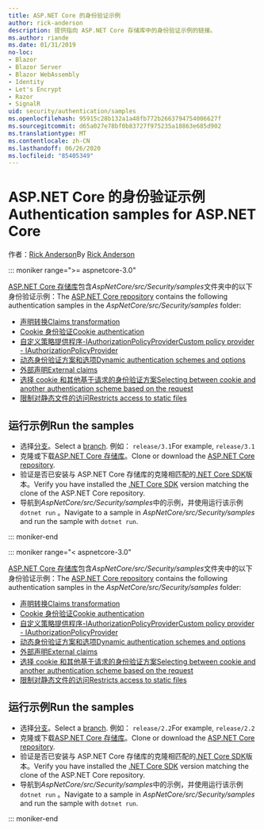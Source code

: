 ```yaml
---
title: ASP.NET Core 的身份验证示例
author: rick-anderson
description: 提供指向 ASP.NET Core 存储库中的身份验证示例的链接。
ms.author: riande
ms.date: 01/31/2019
no-loc:
- Blazor
- Blazor Server
- Blazor WebAssembly
- Identity
- Let's Encrypt
- Razor
- SignalR
uid: security/authentication/samples
ms.openlocfilehash: 95915c28b132a1a48fb772b2663794754006627f
ms.sourcegitcommit: d65a027e78bf0b83727f975235a18863e685d902
ms.translationtype: MT
ms.contentlocale: zh-CN
ms.lasthandoff: 06/26/2020
ms.locfileid: "85405349"
---
```

# <a name="authentication-samples-for-aspnet-core"></a><span data-ttu-id="f63bb-103">ASP.NET Core 的身份验证示例</span><span class="sxs-lookup"><span data-stu-id="f63bb-103">Authentication samples for ASP.NET Core</span></span>

<span data-ttu-id="f63bb-104">作者：[Rick Anderson](https://twitter.com/RickAndMSFT)</span><span class="sxs-lookup"><span data-stu-id="f63bb-104">By [Rick Anderson](https://twitter.com/RickAndMSFT)</span></span>

::: moniker range=">= aspnetcore-3.0"

<span data-ttu-id="f63bb-105">[ASP.NET Core 存储库](https://github.com/dotnet/AspNetCore)包含*AspNetCore/src/Security/samples*文件夹中的以下身份验证示例：</span><span class="sxs-lookup"><span data-stu-id="f63bb-105">The [ASP.NET Core repository](https://github.com/dotnet/AspNetCore) contains the following authentication samples in the *AspNetCore/src/Security/samples* folder:</span></span>

* [<span data-ttu-id="f63bb-106">声明转换</span><span class="sxs-lookup"><span data-stu-id="f63bb-106">Claims transformation</span></span>](https://github.com/dotnet/AspNetCore/tree/release/3.1/src/Security/samples/ClaimsTransformation)
* [<span data-ttu-id="f63bb-107">Cookie 身份验证</span><span class="sxs-lookup"><span data-stu-id="f63bb-107">Cookie authentication</span></span>](https://github.com/dotnet/AspNetCore/tree/release/3.1/src/Security/samples/Cookies)
* [<span data-ttu-id="f63bb-108">自定义策略提供程序-IAuthorizationPolicyProvider</span><span class="sxs-lookup"><span data-stu-id="f63bb-108">Custom policy provider - IAuthorizationPolicyProvider</span></span>](https://github.com/dotnet/AspNetCore/tree/release/3.1/src/Security/samples/CustomPolicyProvider)
* [<span data-ttu-id="f63bb-109">动态身份验证方案和选项</span><span class="sxs-lookup"><span data-stu-id="f63bb-109">Dynamic authentication schemes and options</span></span>](https://github.com/dotnet/AspNetCore/tree/release/3.1/src/Security/samples/DynamicSchemes)
* <span data-ttu-id="f63bb-110">[外部声明](https://github.com/dotnet/AspNetCore/tree/release/3.1/src/Security/samples/Identity.ExternalClaims)</span><span class="sxs-lookup"><span data-stu-id="f63bb-110">[External claims](https://github.com/dotnet/AspNetCore/tree/release/3.1/src/Security/samples/Identity.ExternalClaims)</span></span>
* [<span data-ttu-id="f63bb-111">选择 cookie 和其他基于请求的身份验证方案</span><span class="sxs-lookup"><span data-stu-id="f63bb-111">Selecting between cookie and another authentication scheme based on the request</span></span>](https://github.com/dotnet/AspNetCore/tree/release/3.1/src/Security/samples/PathSchemeSelection)
* [<span data-ttu-id="f63bb-112">限制对静态文件的访问</span><span class="sxs-lookup"><span data-stu-id="f63bb-112">Restricts access to static files</span></span>](https://github.com/dotnet/AspNetCore/tree/release/3.1/src/Security/samples/StaticFilesAuth)

## <a name="run-the-samples"></a><span data-ttu-id="f63bb-113">运行示例</span><span class="sxs-lookup"><span data-stu-id="f63bb-113">Run the samples</span></span>

* <span data-ttu-id="f63bb-114">选择[分支](https://github.com/dotnet/AspNetCore)。</span><span class="sxs-lookup"><span data-stu-id="f63bb-114">Select a [branch](https://github.com/dotnet/AspNetCore).</span></span> <span data-ttu-id="f63bb-115">例如： `release/3.1`</span><span class="sxs-lookup"><span data-stu-id="f63bb-115">For example, `release/3.1`</span></span>
* <span data-ttu-id="f63bb-116">克隆或下载[ASP.NET Core 存储库](https://github.com/dotnet/AspNetCore)。</span><span class="sxs-lookup"><span data-stu-id="f63bb-116">Clone or download the [ASP.NET Core repository](https://github.com/dotnet/AspNetCore).</span></span>
* <span data-ttu-id="f63bb-117">验证是否已安装与 ASP.NET Core 存储库的克隆相匹配的[.NET Core SDK](https://dotnet.microsoft.com/download/dotnet-core)版本。</span><span class="sxs-lookup"><span data-stu-id="f63bb-117">Verify you have installed the [.NET Core SDK](https://dotnet.microsoft.com/download/dotnet-core) version matching the clone of the ASP.NET Core repository.</span></span>
* <span data-ttu-id="f63bb-118">导航到*AspNetCore/src/Security/samples*中的示例，并使用运行该示例 `dotnet run` 。</span><span class="sxs-lookup"><span data-stu-id="f63bb-118">Navigate to a sample in *AspNetCore/src/Security/samples* and run the sample with `dotnet run`.</span></span>

::: moniker-end

::: moniker range="< aspnetcore-3.0"

<span data-ttu-id="f63bb-119">[ASP.NET Core 存储库](https://github.com/dotnet/AspNetCore)包含*AspNetCore/src/Security/samples*文件夹中的以下身份验证示例：</span><span class="sxs-lookup"><span data-stu-id="f63bb-119">The [ASP.NET Core repository](https://github.com/dotnet/AspNetCore) contains the following authentication samples in the *AspNetCore/src/Security/samples* folder:</span></span>

* [<span data-ttu-id="f63bb-120">声明转换</span><span class="sxs-lookup"><span data-stu-id="f63bb-120">Claims transformation</span></span>](https://github.com/dotnet/AspNetCore/tree/release/2.2/src/Security/samples/ClaimsTransformation)
* [<span data-ttu-id="f63bb-121">Cookie 身份验证</span><span class="sxs-lookup"><span data-stu-id="f63bb-121">Cookie authentication</span></span>](https://github.com/dotnet/AspNetCore/tree/release/2.2/src/Security/samples/Cookies)
* [<span data-ttu-id="f63bb-122">自定义策略提供程序-IAuthorizationPolicyProvider</span><span class="sxs-lookup"><span data-stu-id="f63bb-122">Custom policy provider - IAuthorizationPolicyProvider</span></span>](https://github.com/dotnet/AspNetCore/tree/release/2.2/src/Security/samples/CustomPolicyProvider)
* [<span data-ttu-id="f63bb-123">动态身份验证方案和选项</span><span class="sxs-lookup"><span data-stu-id="f63bb-123">Dynamic authentication schemes and options</span></span>](https://github.com/dotnet/AspNetCore/tree/release/2.2/src/Security/samples/DynamicSchemes)
* <span data-ttu-id="f63bb-124">[外部声明](https://github.com/dotnet/AspNetCore/tree/release/2.2/src/Security/samples/Identity.ExternalClaims)</span><span class="sxs-lookup"><span data-stu-id="f63bb-124">[External claims](https://github.com/dotnet/AspNetCore/tree/release/2.2/src/Security/samples/Identity.ExternalClaims)</span></span>
* [<span data-ttu-id="f63bb-125">选择 cookie 和其他基于请求的身份验证方案</span><span class="sxs-lookup"><span data-stu-id="f63bb-125">Selecting between cookie and another authentication scheme based on the request</span></span>](https://github.com/dotnet/AspNetCore/tree/release/2.2/src/Security/samples/PathSchemeSelection)
* [<span data-ttu-id="f63bb-126">限制对静态文件的访问</span><span class="sxs-lookup"><span data-stu-id="f63bb-126">Restricts access to static files</span></span>](https://github.com/dotnet/AspNetCore/tree/release/2.2/src/Security/samples/StaticFilesAuth)

## <a name="run-the-samples"></a><span data-ttu-id="f63bb-127">运行示例</span><span class="sxs-lookup"><span data-stu-id="f63bb-127">Run the samples</span></span>

* <span data-ttu-id="f63bb-128">选择[分支](https://github.com/dotnet/AspNetCore)。</span><span class="sxs-lookup"><span data-stu-id="f63bb-128">Select a [branch](https://github.com/dotnet/AspNetCore).</span></span> <span data-ttu-id="f63bb-129">例如： `release/2.2`</span><span class="sxs-lookup"><span data-stu-id="f63bb-129">For example, `release/2.2`</span></span>
* <span data-ttu-id="f63bb-130">克隆或下载[ASP.NET Core 存储库](https://github.com/dotnet/AspNetCore)。</span><span class="sxs-lookup"><span data-stu-id="f63bb-130">Clone or download the [ASP.NET Core repository](https://github.com/dotnet/AspNetCore).</span></span>
* <span data-ttu-id="f63bb-131">验证是否已安装与 ASP.NET Core 存储库的克隆相匹配的[.NET Core SDK](https://dotnet.microsoft.com/download/dotnet-core)版本。</span><span class="sxs-lookup"><span data-stu-id="f63bb-131">Verify you have installed the [.NET Core SDK](https://dotnet.microsoft.com/download/dotnet-core) version matching the clone of the ASP.NET Core repository.</span></span>
* <span data-ttu-id="f63bb-132">导航到*AspNetCore/src/Security/samples*中的示例，并使用运行该示例 `dotnet run` 。</span><span class="sxs-lookup"><span data-stu-id="f63bb-132">Navigate to a sample in *AspNetCore/src/Security/samples* and run the sample with `dotnet run`.</span></span>

::: moniker-end
